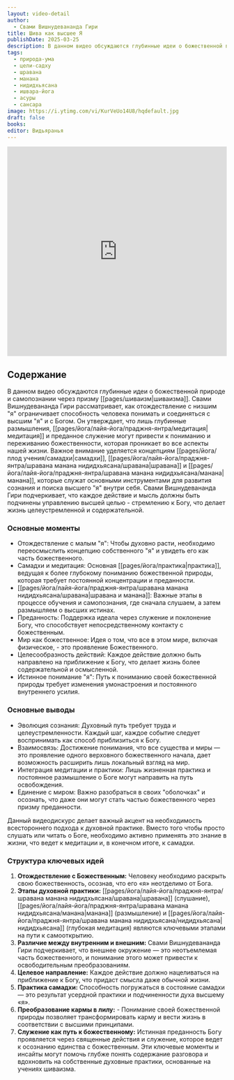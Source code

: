 ```yaml
---
layout: video-detail
author:
  - Свами Вишнудевананда Гири
title: Шива как высшее Я
publishDate: 2025-03-25
description: В данном видео обсуждаются глубинные идеи о божественной природе и самопознании через призму шиваизма. Спикер рассматривает, как отождествление с низшим “я” ограничивает способность человека понимать и соединяться с высшим “я” и с Богом. Он утверждает, что лишь глубинные размышления, медитация и преданное служение могут привести к пониманию и переживанию божественности, которая проникает во все аспекты нашей жизни.
tags:
  - природа-ума
  - цели-садху
  - шравана
  - манана
  - нидидхьясана
  - ишвара-йога
  - асуры
  - сансара
image: https://i.ytimg.com/vi/KurVeUo14U8/hqdefault.jpg
draft: false
books: 
editor: Видьяранья
---
```


<iframe width="100%" height="480px" src="https://www.youtube.com/embed/KurVeUo14U8" title="YouTube video player" frameborder="0" allow="accelerometer; autoplay; clipboard-write; encrypted-media; gyroscope; picture-in-picture; web-share" referrerpolicy="strict-origin-when-cross-origin" allowfullscreen></iframe>

## Содержание

В данном видео обсуждаются глубинные идеи о божественной природе и самопознании через призму [[pages/шиваизм|шиваизма]]. Свами Вишнудевананда Гири рассматривает, как отождествление с низшим "я" ограничивает способность человека понимать и соединяться с высшим "я" и с Богом. Он утверждает, что лишь глубинные размышления, [[pages/йога/лайя-йога/праджня-янтра/медитация|медитация]] и преданное служение могут привести к пониманию и переживанию божественности, которая проникает во все аспекты нашей жизни. Важное внимание уделяется концепциям [[pages/йога/плод учения/самадхи|самадхи]], [[pages/йога/лайя-йога/праджня-янтра/шравана манана нидидхьясана/шравана|шравана]] и [[pages/йога/лайя-йога/праджня-янтра/шравана манана нидидхьясана/манана|манана]], которые служат основными инструментами для развития сознания и поиска высшего "я" внутри себя. Свами Вишнудевананда Гири подчеркивает, что каждое действие и мысль должны быть подчинены управлению высшей целью - стремлению к Богу, что делает жизнь целеустремленной и содержательной.

### Основные моменты
- Отождествление с малым "я": Чтобы духовно расти, необходимо переосмыслить концепцию собственного "я" и увидеть его как часть божественного.
- Самадхи и медитация: Основная [[pages/йога/практика|практика]], ведущая к более глубокому пониманию божественной природы, которая требует постоянной концентрации и преданности.
- [[pages/йога/лайя-йога/праджня-янтра/шравана манана нидидхьясана/шравана|шравана и манана]]: Важные этапы в процессе обучения и самопознания, где сначала слушаем, а затем размышляем о высших истинах.
- Преданность: Поддержка идеала через служение и поклонение Богу, что способствует непосредственному контакту с божественным.
- Мир как божественное: Идея о том, что все в этом мире, включая физическое, - это проявление Божественного.
- Целесообразность действий: Каждое действие должно быть направлено на приближение к Богу, что делает жизнь более содержательной и осмысленной.
- Истинное понимание "я": Путь к пониманию своей божественной природы требует изменения умонастроения и постоянного внутреннего усилия. 
### Основные выводы
- Эволюция сознания: Духовный путь требует труда и целеустремленности. Каждый шаг, каждое событие следует воспринимать как способ приблизиться к Богу.
- Взаимосвязь: Достижение понимания, что все существа и миры — это проявление одного верховного божественного начала, дает возможность расширить лишь локальный взгляд на мир.
- Интеграция медитации и практики: Лишь жизненная практика и постоянное размышление о Боге могут направить на путь освобождения.
- Единение с миром: Важно разобраться в своих "оболочках" и осознать, что даже они могут стать частью божественного через призму преданности. 

Данный видеодискурс делает важный акцент на необходимость всестороннего подхода к духовной практике. Вместо того чтобы просто слушать или читать о Боге, необходимо активно применять это знание в жизни, что ведет к медитации и, в конечном итоге, к самадхи.
### Структура ключевых идей

1. **Отождествление с Божественным:** Человеку необходимо раскрыть свою божественность, осознав, что его «я» неотделимо от Бога.
2. **Этапы духовной практики:** [[pages/йога/лайя-йога/праджня-янтра/шравана манана нидидхьясана/шравана|шравана]] (слушание), [[pages/йога/лайя-йога/праджня-янтра/шравана манана нидидхьясана/манана|манана]] (размышление) и [[pages/йога/лайя-йога/праджня-янтра/шравана манана нидидхьясана/нидидхьясана|нидидхьясана]] (глубокая медитация) являются ключевыми этапами на пути к самооткрытию.
3. **Различие между внутренним и внешним:** Свами Вишнудевананда Гири подчеркивает, что внешнее окружение — это неотъемлемая часть божественного, и понимание этого может привести к освободительным преобразованиям.
4. **Целевое направление:** Каждое действие должно нацеливаться на приближение к Богу, что придаст смысла даже обычной жизни.
5. **Практика самадхи:** Способность погружаться в состояние самадхи — это результат усердной практики и подчиненности духа высшему «я».
6. **Преобразование кармы в лилу:** - Понимание своей божественной природы позволяет трансформировать карму и вести жизнь в соответствии с высшими принципами.
7. **Служение как путь к божественному:** Истинная преданность Богу проявляется через священные действия и служение, которое ведет к осознанию единства с божественным. Эти ключевые моменты и инсайты могут помочь глубже понять содержание разговора и вдохновить на собственные духовные практики, основанные на учениях шиваизма.
